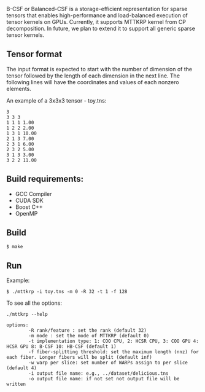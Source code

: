 B-CSF or Balanced-CSF is a storage-efficient representation for sparse tensors that enables high-performance and load-balanced execution of tensor kernels on GPUs. Currently, it supports MTTKRP kernel from CP decomposition. In future, we plan to extend it to support all generic sparse tensor kernels.  

## Tensor format

The input format is expected to start with the number of dimension of the tensor followed by the length of each dimension in the next line. The following lines will have the coordinates and values of each nonzero elements.

An example of a 3x3x3 tensor - toy.tns: 
```
3  
3 3 3  
1 1 1 1.00  
1 2 2 2.00  
1 3 1 10.00  
2 1 3 7.00    
2 3 1 6.00    
2 3 2 5.00  
3 1 3 3.00  
3 2 2 11.00   
```

## Build requirements:
- GCC Compiler 
- CUDA SDK
- Boost C++
- OpenMP



## Build 

`$ make`  

## Run

Example:

`$ ./mttkrp -i toy.tns -m 0 -R 32 -t 1 -f 128`

To see all the options: 
  
`./mttkrp --help`    
```
options:   
        -R rank/feature : set the rank (default 32)  
        -m mode : set the mode of MTTKRP (default 0)  
        -t implementation type: 1: COO CPU, 2: HCSR CPU, 3: COO GPU 4: HCSR GPU 8: B-CSF 10: HB-CSF (default 1)   
        -f fiber-splitting threshold: set the maximum length (nnz) for each fiber. Longer fibers will be split (default inf)  
        -w warp per slice: set number of WARPs assign to per slice  (default 4)  
        -i output file name: e.g., ../dataset/delicious.tns   
        -o output file name: if not set not output file will be written
        


